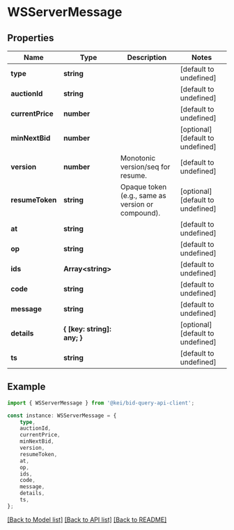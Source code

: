 # WSServerMessage


## Properties

Name | Type | Description | Notes
------------ | ------------- | ------------- | -------------
**type** | **string** |  | [default to undefined]
**auctionId** | **string** |  | [default to undefined]
**currentPrice** | **number** |  | [default to undefined]
**minNextBid** | **number** |  | [optional] [default to undefined]
**version** | **number** | Monotonic version/seq for resume. | [default to undefined]
**resumeToken** | **string** | Opaque token (e.g., same as version or compound). | [optional] [default to undefined]
**at** | **string** |  | [default to undefined]
**op** | **string** |  | [default to undefined]
**ids** | **Array&lt;string&gt;** |  | [default to undefined]
**code** | **string** |  | [default to undefined]
**message** | **string** |  | [default to undefined]
**details** | **{ [key: string]: any; }** |  | [optional] [default to undefined]
**ts** | **string** |  | [default to undefined]

## Example

```typescript
import { WSServerMessage } from '@kei/bid-query-api-client';

const instance: WSServerMessage = {
    type,
    auctionId,
    currentPrice,
    minNextBid,
    version,
    resumeToken,
    at,
    op,
    ids,
    code,
    message,
    details,
    ts,
};
```

[[Back to Model list]](../README.md#documentation-for-models) [[Back to API list]](../README.md#documentation-for-api-endpoints) [[Back to README]](../README.md)
